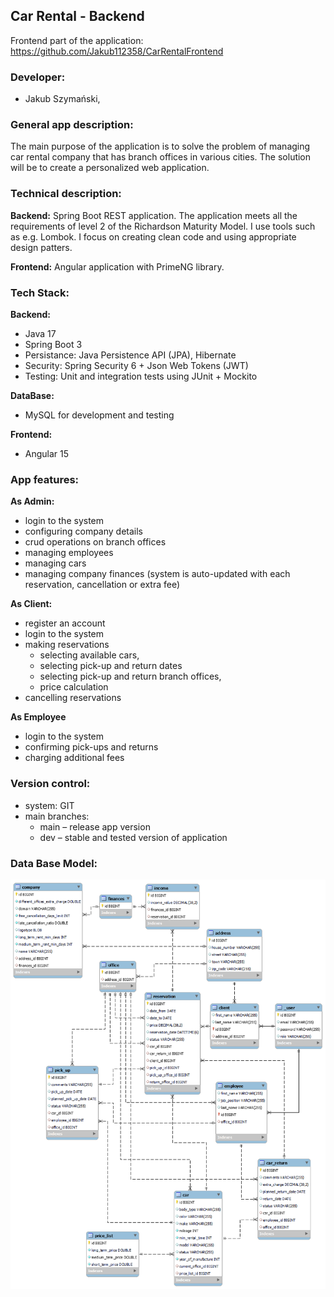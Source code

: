 ## Car Rental - Backend

Frontend part of the application: https://github.com/Jakub112358/CarRentalFrontend

### Developer:
- Jakub Szymański, 

### General app description:
The main purpose of the application is to solve the problem of managing car rental company that has branch offices in various cities. 
The solution will be to create a personalized web application.

### Technical description: 

**Backend:**
Spring Boot REST application. The application meets all the requirements of level 2 of the Richardson Maturity Model. 
I use tools such as e.g. Lombok. I focus on creating clean code and using appropriate design patters.


**Frontend:**
Angular application with PrimeNG library.

### Tech Stack:
**Backend:**
- Java 17
- Spring Boot 3
- Persistance: Java Persistence API (JPA), Hibernate
- Security: Spring Security 6 + Json Web Tokens (JWT)
- Testing: Unit and integration tests using JUnit + Mockito

**DataBase:**
- MySQL for development and testing

**Frontend:**
- Angular 15

### App features: 

**As Admin:**

- login to the system
- configuring company details
- crud operations on branch offices
- managing employees
- managing cars
- managing company finances (system is auto-updated with each reservation, cancellation or extra fee)

 **As Client:**
 
- register an account
- login to the system
- making reservations
  - selecting available cars,
  - selecting pick-up and return dates 
  - selecting pick-up and return branch offices,
  - price calculation
- cancelling reservations

**As Employee**

- login to the system
- confirming pick-ups and returns
- charging additional fees

### Version control: 
- system: GIT
- main branches:
  - main – release app version
  - dev – stable and tested version of application

### Data Base Model: 

![data base model](src/assets/dbDiagram.png)

